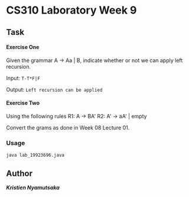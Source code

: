# CS310 Laboratory Week 9

## Task

#### Exercise One
Given the grammar A -> Aa | B, indicate whether or not we can apply left recursion.

Input:
``` T-T*F|F ```

Output:
``` Left recursion can be applied ```

#### Exercise Two
Using the following rules
R1: A -> BA'
R2: A' -> aA' | empty

Convert the grams as done in Week 08 Lecture 01.

### Usage
``` java lab_19923696.java ```

## Author
***Kristien Nyamutsaka***